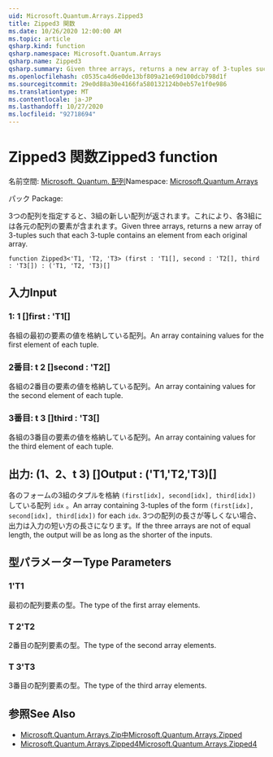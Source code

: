 ```yaml
---
uid: Microsoft.Quantum.Arrays.Zipped3
title: Zipped3 関数
ms.date: 10/26/2020 12:00:00 AM
ms.topic: article
qsharp.kind: function
qsharp.namespace: Microsoft.Quantum.Arrays
qsharp.name: Zipped3
qsharp.summary: Given three arrays, returns a new array of 3-tuples such that each 3-tuple contains an element from each original array.
ms.openlocfilehash: c0535ca4d6e0de13bf809a21e69d100dcb798d1f
ms.sourcegitcommit: 29e0d88a30e4166fa580132124b0eb57e1f0e986
ms.translationtype: MT
ms.contentlocale: ja-JP
ms.lasthandoff: 10/27/2020
ms.locfileid: "92718694"
---
```

# <a name="zipped3-function"></a><span data-ttu-id="8c25b-102">Zipped3 関数</span><span class="sxs-lookup"><span data-stu-id="8c25b-102">Zipped3 function</span></span>

<span data-ttu-id="8c25b-103">名前空間: [Microsoft. Quantum. 配列](xref:Microsoft.Quantum.Arrays)</span><span class="sxs-lookup"><span data-stu-id="8c25b-103">Namespace: [Microsoft.Quantum.Arrays](xref:Microsoft.Quantum.Arrays)</span></span>

<span data-ttu-id="8c25b-104">パック [](https://nuget.org/packages/)</span><span class="sxs-lookup"><span data-stu-id="8c25b-104">Package: [](https://nuget.org/packages/)</span></span>


<span data-ttu-id="8c25b-105">3つの配列を指定すると、3組の新しい配列が返されます。これにより、各3組には各元の配列の要素が含まれます。</span><span class="sxs-lookup"><span data-stu-id="8c25b-105">Given three arrays, returns a new array of 3-tuples such that each 3-tuple contains an element from each original array.</span></span>

```qsharp
function Zipped3<'T1, 'T2, 'T3> (first : 'T1[], second : 'T2[], third : 'T3[]) : ('T1, 'T2, 'T3)[]
```


## <a name="input"></a><span data-ttu-id="8c25b-106">入力</span><span class="sxs-lookup"><span data-stu-id="8c25b-106">Input</span></span>

### <a name="first--t1"></a><span data-ttu-id="8c25b-107">1: 1 []</span><span class="sxs-lookup"><span data-stu-id="8c25b-107">first : 'T1[]</span></span>

<span data-ttu-id="8c25b-108">各組の最初の要素の値を格納している配列。</span><span class="sxs-lookup"><span data-stu-id="8c25b-108">An array containing values for the first element of each tuple.</span></span>


### <a name="second--t2"></a><span data-ttu-id="8c25b-109">2番目: t 2 []</span><span class="sxs-lookup"><span data-stu-id="8c25b-109">second : 'T2[]</span></span>

<span data-ttu-id="8c25b-110">各組の2番目の要素の値を格納している配列。</span><span class="sxs-lookup"><span data-stu-id="8c25b-110">An array containing values for the second element of each tuple.</span></span>


### <a name="third--t3"></a><span data-ttu-id="8c25b-111">3番目: t 3 []</span><span class="sxs-lookup"><span data-stu-id="8c25b-111">third : 'T3[]</span></span>

<span data-ttu-id="8c25b-112">各組の3番目の要素の値を格納している配列。</span><span class="sxs-lookup"><span data-stu-id="8c25b-112">An array containing values for the third element of each tuple.</span></span>



## <a name="output--t1t2t3"></a><span data-ttu-id="8c25b-113">出力: (1、2、t 3) []</span><span class="sxs-lookup"><span data-stu-id="8c25b-113">Output : ('T1,'T2,'T3)[]</span></span>

<span data-ttu-id="8c25b-114">各のフォームの3組のタプルを格納 `(first[idx], second[idx], third[idx])` している配列 `idx` 。</span><span class="sxs-lookup"><span data-stu-id="8c25b-114">An array containing 3-tuples of the form `(first[idx], second[idx], third[idx])` for each `idx`.</span></span> <span data-ttu-id="8c25b-115">3つの配列の長さが等しくない場合、出力は入力の短い方の長さになります。</span><span class="sxs-lookup"><span data-stu-id="8c25b-115">If the three arrays are not of equal length, the output will be as long as the shorter of the inputs.</span></span>

## <a name="type-parameters"></a><span data-ttu-id="8c25b-116">型パラメーター</span><span class="sxs-lookup"><span data-stu-id="8c25b-116">Type Parameters</span></span>

### <a name="t1"></a><span data-ttu-id="8c25b-117">1</span><span class="sxs-lookup"><span data-stu-id="8c25b-117">'T1</span></span>

<span data-ttu-id="8c25b-118">最初の配列要素の型。</span><span class="sxs-lookup"><span data-stu-id="8c25b-118">The type of the first array elements.</span></span>
### <a name="t2"></a><span data-ttu-id="8c25b-119">T 2</span><span class="sxs-lookup"><span data-stu-id="8c25b-119">'T2</span></span>

<span data-ttu-id="8c25b-120">2番目の配列要素の型。</span><span class="sxs-lookup"><span data-stu-id="8c25b-120">The type of the second array elements.</span></span>
### <a name="t3"></a><span data-ttu-id="8c25b-121">T 3</span><span class="sxs-lookup"><span data-stu-id="8c25b-121">'T3</span></span>

<span data-ttu-id="8c25b-122">3番目の配列要素の型。</span><span class="sxs-lookup"><span data-stu-id="8c25b-122">The type of the third array elements.</span></span>

## <a name="see-also"></a><span data-ttu-id="8c25b-123">参照</span><span class="sxs-lookup"><span data-stu-id="8c25b-123">See Also</span></span>

- [<span data-ttu-id="8c25b-124">Microsoft.Quantum.Arrays.Zip中</span><span class="sxs-lookup"><span data-stu-id="8c25b-124">Microsoft.Quantum.Arrays.Zipped</span></span>](xref:Microsoft.Quantum.Arrays.Zipped)
- [<span data-ttu-id="8c25b-125">Microsoft.Quantum.Arrays.Zipped4</span><span class="sxs-lookup"><span data-stu-id="8c25b-125">Microsoft.Quantum.Arrays.Zipped4</span></span>](xref:Microsoft.Quantum.Arrays.Zipped4)